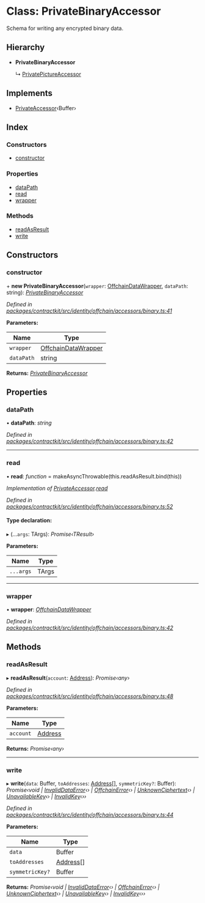 # Class: PrivateBinaryAccessor

Schema for writing any encrypted binary data.

## Hierarchy

* **PrivateBinaryAccessor**

  ↳ [PrivatePictureAccessor](_identity_offchain_accessors_pictures_.privatepictureaccessor.md)

## Implements

* [PrivateAccessor](../interfaces/_identity_offchain_accessors_interfaces_.privateaccessor.md)‹Buffer›

## Index

### Constructors

* [constructor](_identity_offchain_accessors_binary_.privatebinaryaccessor.md#constructor)

### Properties

* [dataPath](_identity_offchain_accessors_binary_.privatebinaryaccessor.md#datapath)
* [read](_identity_offchain_accessors_binary_.privatebinaryaccessor.md#read)
* [wrapper](_identity_offchain_accessors_binary_.privatebinaryaccessor.md#wrapper)

### Methods

* [readAsResult](_identity_offchain_accessors_binary_.privatebinaryaccessor.md#readasresult)
* [write](_identity_offchain_accessors_binary_.privatebinaryaccessor.md#write)

## Constructors

###  constructor

\+ **new PrivateBinaryAccessor**(`wrapper`: [OffchainDataWrapper](_identity_offchain_data_wrapper_.offchaindatawrapper.md), `dataPath`: string): *[PrivateBinaryAccessor](_identity_offchain_accessors_binary_.privatebinaryaccessor.md)*

*Defined in [packages/contractkit/src/identity/offchain/accessors/binary.ts:41](https://github.com/celo-org/celo-monorepo/blob/master/packages/contractkit/src/identity/offchain/accessors/binary.ts#L41)*

**Parameters:**

Name | Type |
------ | ------ |
`wrapper` | [OffchainDataWrapper](_identity_offchain_data_wrapper_.offchaindatawrapper.md) |
`dataPath` | string |

**Returns:** *[PrivateBinaryAccessor](_identity_offchain_accessors_binary_.privatebinaryaccessor.md)*

## Properties

###  dataPath

• **dataPath**: *string*

*Defined in [packages/contractkit/src/identity/offchain/accessors/binary.ts:42](https://github.com/celo-org/celo-monorepo/blob/master/packages/contractkit/src/identity/offchain/accessors/binary.ts#L42)*

___

###  read

• **read**: *function* = makeAsyncThrowable(this.readAsResult.bind(this))

*Implementation of [PrivateAccessor](../interfaces/_identity_offchain_accessors_interfaces_.privateaccessor.md).[read](../interfaces/_identity_offchain_accessors_interfaces_.privateaccessor.md#read)*

*Defined in [packages/contractkit/src/identity/offchain/accessors/binary.ts:52](https://github.com/celo-org/celo-monorepo/blob/master/packages/contractkit/src/identity/offchain/accessors/binary.ts#L52)*

#### Type declaration:

▸ (...`args`: TArgs): *Promise‹TResult›*

**Parameters:**

Name | Type |
------ | ------ |
`...args` | TArgs |

___

###  wrapper

• **wrapper**: *[OffchainDataWrapper](_identity_offchain_data_wrapper_.offchaindatawrapper.md)*

*Defined in [packages/contractkit/src/identity/offchain/accessors/binary.ts:42](https://github.com/celo-org/celo-monorepo/blob/master/packages/contractkit/src/identity/offchain/accessors/binary.ts#L42)*

## Methods

###  readAsResult

▸ **readAsResult**(`account`: [Address](../modules/_base_.md#address)): *Promise‹any›*

*Defined in [packages/contractkit/src/identity/offchain/accessors/binary.ts:48](https://github.com/celo-org/celo-monorepo/blob/master/packages/contractkit/src/identity/offchain/accessors/binary.ts#L48)*

**Parameters:**

Name | Type |
------ | ------ |
`account` | [Address](../modules/_base_.md#address) |

**Returns:** *Promise‹any›*

___

###  write

▸ **write**(`data`: Buffer, `toAddresses`: [Address](../modules/_base_.md#address)[], `symmetricKey?`: Buffer): *Promise‹void | [InvalidDataError](_identity_offchain_accessors_errors_.invaliddataerror.md)‹› | [OffchainError](_identity_offchain_accessors_errors_.offchainerror.md)‹› | [UnknownCiphertext](_identity_offchain_accessors_errors_.unknownciphertext.md)‹› | [UnavailableKey](_identity_offchain_accessors_errors_.unavailablekey.md)‹› | [InvalidKey](_identity_offchain_accessors_errors_.invalidkey.md)‹››*

*Defined in [packages/contractkit/src/identity/offchain/accessors/binary.ts:44](https://github.com/celo-org/celo-monorepo/blob/master/packages/contractkit/src/identity/offchain/accessors/binary.ts#L44)*

**Parameters:**

Name | Type |
------ | ------ |
`data` | Buffer |
`toAddresses` | [Address](../modules/_base_.md#address)[] |
`symmetricKey?` | Buffer |

**Returns:** *Promise‹void | [InvalidDataError](_identity_offchain_accessors_errors_.invaliddataerror.md)‹› | [OffchainError](_identity_offchain_accessors_errors_.offchainerror.md)‹› | [UnknownCiphertext](_identity_offchain_accessors_errors_.unknownciphertext.md)‹› | [UnavailableKey](_identity_offchain_accessors_errors_.unavailablekey.md)‹› | [InvalidKey](_identity_offchain_accessors_errors_.invalidkey.md)‹››*
